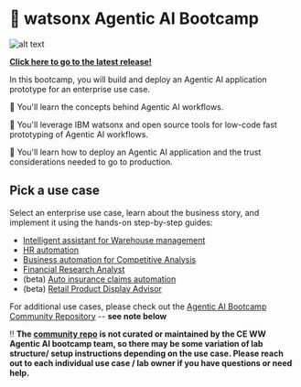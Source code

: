 # 🤖 watsonx Agentic AI Bootcamp

![alt text](/agentic-bootcamp.png)

**[Click here to go to the latest release!](https://github.ibm.com/skol/agentic-ai-client-bootcamp/releases/latest)**

In this bootcamp, you will build and deploy an Agentic AI application prototype for an enterprise use case.

🚀 You'll learn the concepts behind Agentic AI workflows.

🚀 You'll leverage IBM watsonx and open source tools for low-code fast prototyping of Agentic AI workflows.

🚀 You'll learn how to deploy an Agentic AI application and the trust considerations needed to go to production.

## Pick a use case
Select an enterprise use case, learn about the business story, and implement it using the hands-on step-by-step guides:
- [Intelligent assistant for Warehouse management](./usecases/intelligent-assistant)
- [HR automation](./usecases/ask-hr)
- [Business automation for Competitive Analysis](./usecases/business-automation)
- [Financial Research Analyst](./usecases/banking-financial-research-analyst)
- (beta) [Auto insurance claims automation](./usecases/autoclaim-insurance)
- (beta) [Retail Product Display Advisor](./usecases/retail/)

For additional use cases, please check out the [Agentic AI Bootcamp Community Repository](https://github.ibm.com/skol/agentic-ai-client-bootcamp-community) -- **see note below**

‼️ **The [community repo](https://github.ibm.com/skol/agentic-ai-client-bootcamp-community) is not curated or maintained by the CE WW Agentic AI bootcamp team, so there may be some variation of lab structure/ setup instructions depending on the use case. Please reach out to each individual use case / lab owner if you have questions or need help.**